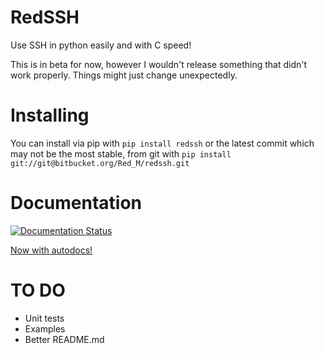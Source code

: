 # RedSSH

Use SSH in python easily and with C speed!

This is in beta for now, however I wouldn't release something that didn't work properly.
Things might just change unexpectedly.


# Installing

You can install via pip with `pip install redssh` or the latest commit which may not be the most stable, from git with `pip install git://git@bitbucket.org/Red_M/redssh.git`


# Documentation
[![Documentation Status](https://readthedocs.org/projects/redssh/badge/?version=latest)](https://redssh.readthedocs.io/en/latest/?badge=latest)


[Now with autodocs!](https://redssh.readthedocs.io/en/latest/ "Docs! :)")


# TO DO
- Unit tests
- Examples
- Better README.md
